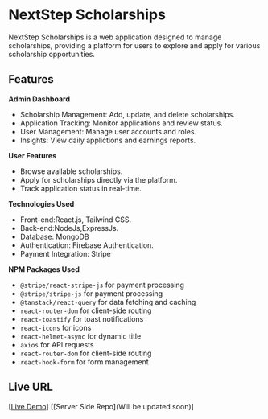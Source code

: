 # NextStep Scholarships

NextStep Scholarships is a web application designed to manage scholarships, providing a platform for users to explore and apply for various scholarship opportunities.

## Features

**Admin Dashboard**

- Scholarship Management: Add, update, and delete scholarships.
- Application Tracking: Monitor applications and review status.
- User Management: Manage user accounts and roles.
- Insights: View daily applictions and earnings reports.

**User Features**

- Browse available scholarships.
- Apply for scholarships directly via the platform.
- Track application status in real-time.

**Technologies Used**

- Front-end:React.js, Tailwind CSS.
- Back-end:NodeJs,ExpressJs.
- Database: MongoDB
- Authentication: Firebase Authentication.
- Payment Integration: Stripe

**NPM Packages Used**

- `@stripe/react-stripe-js` for payment processing
- `@stripe/stripe-js` for payment processing
- `@tanstack/react-query` for data fetching and caching
- `react-router-dom` for client-side routing
- `react-toastify` for toast notifications
- `react-icons` for icons
- `react-helmet-async` for dynamic title
- `axios` for API requests
- `react-router-dom` for client-side routing
- `react-hook-form` for form management

## Live URL

[[Live Demo](https://nextstep-scholarships.web.app/)]
[[Server Side Repo](Will be updated soon)]
